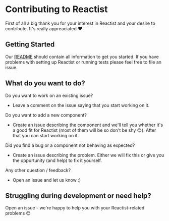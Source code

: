 # Contributing to Reactist

First of all a big thank you for your interest in Reactist and your desire to contribute. It's really appreaciated ❤️

## Getting Started

Our [README](../README.md) should contain all information to get you started. If you have problems with setting up Reactist or running tests please feel free to file an issue.

## What do you want to do?

Do you want to work on an existing issue?

-   Leave a comment on the issue saying that you start working on it.

Do you want to add a new component?

-   Create an issue describing the component and we'll tell you whether it's a good fit for Reactist (most of them will be so don't be shy 😊). After that you can start working on it.

Did you find a bug or a component not behaving as expected?

-   Create an issue describing the problem. Either we will fix this or give you the opportunity (and help) to fix it yourself.

Any other question / feedback?

-   Open an issue and let us know :)

## Struggling during development or need help?

Open an issue - we're happy to help you with your Reactist-related problems 😊
